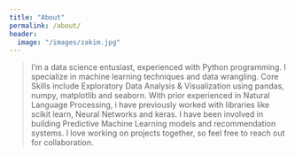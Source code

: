 ```yaml
---
title: "About"
permalink: /about/
header:
  image: "/images/zakim.jpg"
---
```


>I’m a data science entusiast, experienced with Python programming.
>I specialize in machine learning techniques and data wrangling. 
>Core Skills include Exploratory Data Analysis & Visualization using pandas, numpy, matplotlib and seaborn.
With prior experienced in Natural Language Processing, i have previously worked with libraries like scikit learn, Neural Networks and keras.
>I have been involved in building Predictive Machine Learning models and recommendation systems. 
>I love working on projects together, so feel free to reach out for collaboration.
